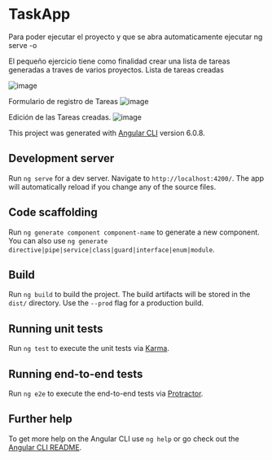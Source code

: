# TaskApp
Para poder ejecutar el proyecto y que se abra automaticamente ejecutar ng serve -o

El pequeño ejercicio tiene como finalidad crear una lista de tareas generadas a traves de varios proyectos.
Lista de tareas creadas

![image](https://user-images.githubusercontent.com/11983683/51252876-f3dbb200-196a-11e9-8d64-64936bfcbbcb.png)

Formulario de registro de Tareas
![image](https://user-images.githubusercontent.com/11983683/51253053-52089500-196b-11e9-8ce9-823f25b06d1a.png)

Edición de las Tareas creadas.
![image](https://user-images.githubusercontent.com/11983683/51253137-82503380-196b-11e9-8117-a3c85714bb93.png)



This project was generated with [Angular CLI](https://github.com/angular/angular-cli) version 6.0.8.

## Development server

Run `ng serve` for a dev server. Navigate to `http://localhost:4200/`. The app will automatically reload if you change any of the source files.

## Code scaffolding

Run `ng generate component component-name` to generate a new component. You can also use `ng generate directive|pipe|service|class|guard|interface|enum|module`.

## Build

Run `ng build` to build the project. The build artifacts will be stored in the `dist/` directory. Use the `--prod` flag for a production build.

## Running unit tests

Run `ng test` to execute the unit tests via [Karma](https://karma-runner.github.io).

## Running end-to-end tests

Run `ng e2e` to execute the end-to-end tests via [Protractor](http://www.protractortest.org/).

## Further help

To get more help on the Angular CLI use `ng help` or go check out the [Angular CLI README](https://github.com/angular/angular-cli/blob/master/README.md).
